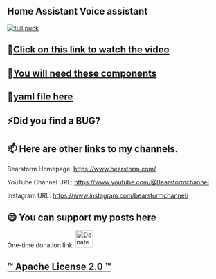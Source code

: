 ## Home Assistant Voice assistant

[![full puck](https://github.com/user-attachments/assets/315c2683-3f10-4d5f-b850-15038a06689a)](https://youtu.be/1hn6XT_KmvM)

## 🔵[Click on this link to watch the video](https://youtu.be/1hn6XT_KmvM)

## 🔵[You will need these components](https://www.bearstorm.com/Vioce-assistant.html)

## 🔵[yaml file here](https://gist.github.com/Bearstorm/1c3c930c4d1d7e54851469e01bc6e074)

## ⚡Did you find a BUG?

## 📫 Here are other links to my channels.

Bearstorm Homepage: https://www.bearstorm.com/

YouTube Channel URL: https://www.youtube.com/@Bearstormchannel

Instagram URL: https://www.instagram.com/bearstormchannel/

## 😄 You can support my posts here
One-time donation link: <a href="https://www.paypal.com/donate/?hosted_button_id=PVATF8G5NZ392">
  <img src="https://raw.githubusercontent.com/andreostrovsky/donate-with-paypal/925c5a9e397363c6f7a477973fdeed485df5fdd9/blue.svg" alt="Donate with PayPal" height="40"/>


## ™ **Apache License 2.0** ™ 
